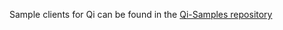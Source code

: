 Sample clients for Qi can be found in the [Qi-Samples repository](https://github.com/osisoft/Qi-Samples)
